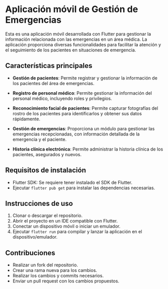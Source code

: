 # Aplicación móvil de Gestión de Emergencias

Esta es una aplicación móvil desarrollada con Flutter para gestionar la información relacionada con las emergencias en un área médica. La aplicación proporciona diversas funcionalidades para facilitar la atención y el seguimiento de los pacientes en situaciones de emergencia.

## Características principales

- **Gestión de pacientes**: Permite registrar y gestionar la información de los pacientes del área de emergencias.

- **Registro de personal médico**: Permite gestionar la información del personal médico, incluyendo roles y privilegios.

- **Reconocimiento facial de pacientes**: Permite capturar fotografías del rostro de los pacientes para identificarlos y obtener sus datos rápidamente.

- **Gestión de emergencias**: Proporciona un módulo para gestionar las emergencias recepcionadas, con información detallada de la emergencia y el paciente.

- **Historia clínica electrónica**: Permite administrar la historia clínica de los pacientes, asegurados y nuevos.

## Requisitos de instalación

- Flutter SDK: Se requiere tener instalado el SDK de Flutter.
- Ejecutar `flutter pub get` para instalar las dependencias necesarias.

## Instrucciones de uso

1. Clonar o descargar el repositorio.
2. Abrir el proyecto en un IDE compatible con Flutter.
3. Conectar un dispositivo móvil o iniciar un emulador.
4. Ejecutar `flutter run` para compilar y lanzar la aplicación en el dispositivo/emulador.

## Contribuciones

- Realizar un fork del repositorio.
- Crear una rama nueva para los cambios.
- Realizar los cambios y commits necesarios.
- Enviar un pull request con los cambios propuestos.
